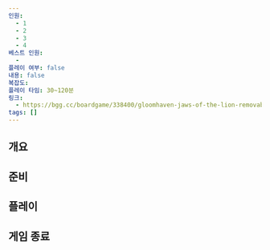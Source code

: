 ```yaml
---
인원:
  - 1
  - 2
  - 3
  - 4
베스트 인원:
  - 
플레이 여부: false
내용: false
복잡도:
플레이 타임: 30~120분
링크:
  - https://bgg.cc/boardgame/338400/gloomhaven-jaws-of-the-lion-removable-sticker-set
tags: []
---
```

## 개요
## 준비
## 플레이
## 게임 종료